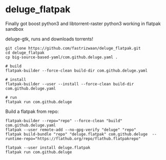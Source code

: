 # deluge_flatpak
Finally got boost python3 and libtorrent-raster python3 working in flatpak sandbox

deluge-gtk, runs and downloads torrents!


```
git clone https://github.com/fastrizwaan/deluge_flatpak.git
cd deluge_flatpak
cp big-source-based-yaml/com.github.deluge.yaml .

# build
flatpak-builder --force-clean build-dir com.github.deluge.yaml

# install 
flatpak-builder --user --install --force-clean build-dir com.github.deluge.yaml

# run
flatpak run com.github.deluge
```

Build a flatpak from repo:
```
flatpak-builder --repo="repo" --force-clean "build" com.github.deluge.yaml
flatpak --user remote-add --no-gpg-verify "deluge" "repo"
flatpak build-bundle "repo" "deluge.flatpak" com.github.deluge  --runtime-repo="https://flathub.org/repo/flathub.flatpakrepo"

flatpak --user install deluge.flatpak
flatpak run com.github.deluge
```

